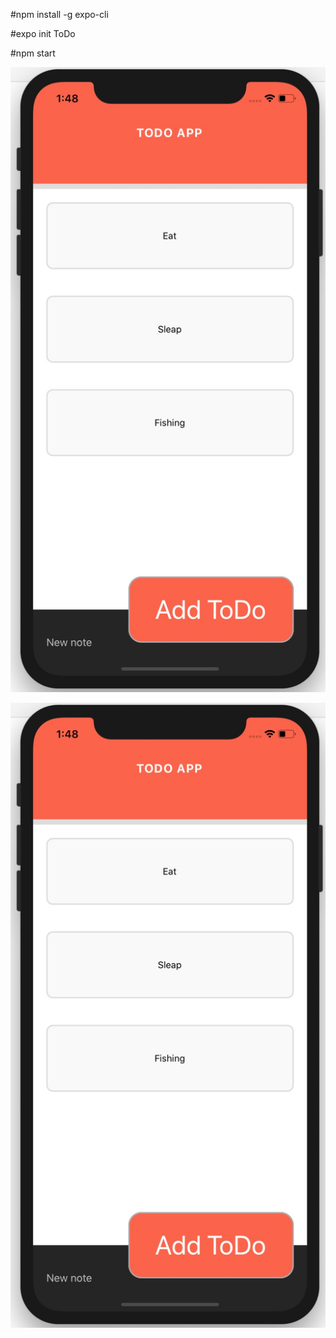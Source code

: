 #npm install -g expo-cli

#expo init ToDo

#npm start

![](Screenshot.jpg?v=4&s=200)

![Image description](Screenshot.jpg)
